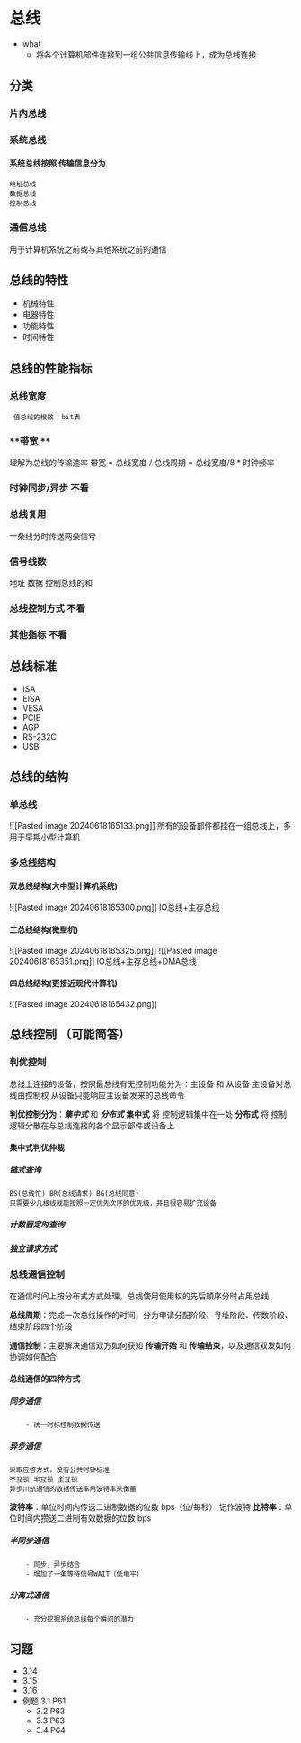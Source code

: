 <!--
 * _______________#########_______________________ 
 * ______________############_____________________ 
 * ______________#############____________________ 
 * _____________##__###########___________________ 
 * ____________###__######_#####__________________ 
 * ____________###_#######___####_________________ 
 * ___________###__##########_####________________ 
 * __________####__###########_####_______________ 
 * ________#####___###########__#####_____________ 
 * _______######___###_########___#####___________ 
 * _______#####___###___########___######_________ 
 * ______######___###__###########___######_______ 
 * _____######___####_##############__######______ 
 * ____#######__#####################_#######_____ 
 * ____#######__##############################____ 
 * ___#######__######_#################_#######___ 
 * ___#######__######_######_#########___######___ 
 * ___#######____##__######___######_____######___ 
 * ___#######________######____#####_____#####____ 
 * ____######________#####_____#####_____####_____ 
 * _____#####________####______#####_____###______ 
 * ______#####______;###________###______#________ 
 * ________##_______####________####______________ 
 * 
 * @Author: 崩布猪
 * @Date: 2024-03-13 13:29:44
 * @LastEditors: 崩布猪
 * @LastEditTime: 2024-03-16 10:47:19
 * @FilePath: \P_code\计算机组成原理\3_1总线.md
 * @Description: 
 * 
 -->

# 总线
- what
  - 将各个计算机部件连接到一组公共信息传输线上，成为总线连接
## 分类
  ### 片内总线
  ### 系统总线
  #### 系统总线按照 传输信息分为
    地址总线
    数据总线
    控制总线
 ### 通信总线
   用于计算机系统之前或与其他系统之前的通信


## 总线的特性
  - 机械特性
  - 电器特性
  - 功能特性
  - 时间特性
## 总线的性能指标

### 总线宽度
	 值总线的根数  bit表

### **带宽 **

理解为总线的传输速率
	带宽 = 总线宽度  / 总线周期
	    = 总线宽度/8  * 时钟频率 
	    
### 时钟同步/异步 不看
### 总线复用

一条线分时传送两条信号
### 信号线数

地址 数据 控制总线的和
### 总线控制方式 不看
###  其他指标 不看

## 总线标准
  - ISA
  - EISA
  - VESA
  - PCIE 
  - AGP
  - RS-232C
  - USB
## 总线的结构
### 单总线
![[Pasted image 20240618165133.png]]
所有的设备部件都挂在一组总线上，多用于早期小型计算机
### 多总线结构
#### 双总线结构(大中型计算机系统)
![[Pasted image 20240618165300.png]]
IO总线+主存总线

#### 三总线结构(微型机)
![[Pasted image 20240618165325.png]]
![[Pasted image 20240618165351.png]]
IO总线+主存总线+DMA总线

#### 四总线结构(更接近现代计算机) 
![[Pasted image 20240618165432.png]]


## 总线控制 （可能简答）
### 判优控制
总线上连接的设备，按照最总线有无控制功能分为：主设备 和 从设备
主设备对总线由控制权
从设备只能响应主设备发来的总线命令

**判优控制分为**：***集中式*** 和 ***分布式***
**集中式** 将 控制逻辑集中在一处
**分布式** 将 控制逻辑分散在与总线连接的各个显示部件或设备上

#### 集中式判优仲裁
#####  链式查询
    BS(总线忙) BR(总线请求) BG(总线同意)
    只需要少几根线就能按照一定优先次序的优先级，并且很容易扩充设备
##### 计数器定时查询
##### 独立请求方式


###  总线通信控制

在通信时间上按分布式方式处理，总线使用使用权的先后顺序分时占用总线

**总线周期**：完成一次总线操作的时间，分为申请分配阶段、寻址阶段、传数阶段、结束阶段四个阶段

**通信控制**：主要解决通信双方如何获知 **传输开始** 和 **传输结束**，以及通信双发如何协调如何配合

#### 总线通信的四种方式 

##### 同步通信
        - 统一时标控制数据传送
##### 异步通信

	采取应答方式，没有公共时钟标准
	不互锁 半互锁 全互锁
	异步川航通信的数据传送率用波特率来衡量
**波特率**：单位时间内传送二进制数据的位数 bps（位/每秒） 记作波特
**比特率**：单位时间内攒送二进制有效数据的位数 bps
	
##### 半同步通信
        - 同步，异步结合
        - 增加了一条等待信号WAIT（低电平）

#####  分离式通信
        - 充分挖掘系统总线每个瞬间的潜力
## 习题
- 3.14
- 3.15
- 3.16
- 例题 3.1 P61
    - 3.2 P63
    - 3.3 P63
    - 3.4 P64